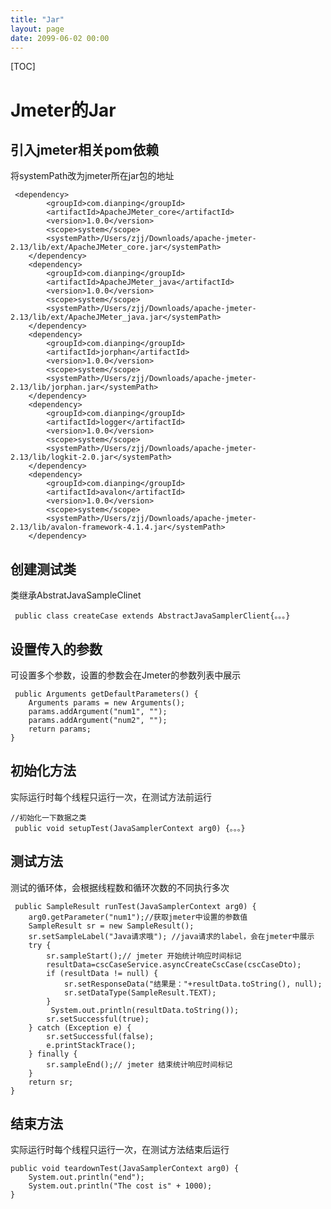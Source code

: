 ```yaml
---
title: "Jar"
layout: page
date: 2099-06-02 00:00
---
```

[TOC]

# Jmeter的Jar #
## 引入jmeter相关pom依赖 ##
将systemPath改为jmeter所在jar包的地址

	 <dependency>
            <groupId>com.dianping</groupId>
            <artifactId>ApacheJMeter_core</artifactId>
            <version>1.0.0</version>
            <scope>system</scope>
            <systemPath>/Users/zjj/Downloads/apache-jmeter-2.13/lib/ext/ApacheJMeter_core.jar</systemPath>
        </dependency>
        <dependency>
            <groupId>com.dianping</groupId>
            <artifactId>ApacheJMeter_java</artifactId>
            <version>1.0.0</version>
            <scope>system</scope>
            <systemPath>/Users/zjj/Downloads/apache-jmeter-2.13/lib/ext/ApacheJMeter_java.jar</systemPath>
        </dependency>
        <dependency>
            <groupId>com.dianping</groupId>
            <artifactId>jorphan</artifactId>
            <version>1.0.0</version>
            <scope>system</scope>
            <systemPath>/Users/zjj/Downloads/apache-jmeter-2.13/lib/jorphan.jar</systemPath>
        </dependency>
        <dependency>
            <groupId>com.dianping</groupId>
            <artifactId>logger</artifactId>
            <version>1.0.0</version>
            <scope>system</scope>
            <systemPath>/Users/zjj/Downloads/apache-jmeter-2.13/lib/logkit-2.0.jar</systemPath>
        </dependency>
        <dependency>
            <groupId>com.dianping</groupId>
            <artifactId>avalon</artifactId>
            <version>1.0.0</version>
            <scope>system</scope>
            <systemPath>/Users/zjj/Downloads/apache-jmeter-2.13/lib/avalon-framework-4.1.4.jar</systemPath>
        </dependency>
	
## 创建测试类 ##

类继承AbstratJavaSampleClinet

	 public class createCase extends AbstractJavaSamplerClient{。。。}
	
## 设置传入的参数 ##
可设置多个参数，设置的参数会在Jmeter的参数列表中展示

	 public Arguments getDefaultParameters() {
        Arguments params = new Arguments();
        params.addArgument("num1", "");
        params.addArgument("num2", "");
        return params;
    }
    
## 初始化方法 ##
实际运行时每个线程只运行一次，在测试方法前运行

	//初始化一下数据之类
	 public void setupTest(JavaSamplerContext arg0) {。。。}
	
## 测试方法 ##
测试的循环体，会根据线程数和循环次数的不同执行多次

	 public SampleResult runTest(JavaSamplerContext arg0) {
	    arg0.getParameter("num1");//获取jmeter中设置的参数值
        SampleResult sr = new SampleResult();
        sr.setSampleLabel("Java请求哦"); //java请求的label，会在jmeter中展示
        try {
            sr.sampleStart();// jmeter 开始统计响应时间标记
            resultData=cscCaseService.asyncCreateCscCase(cscCaseDto);
            if (resultData != null) {
                sr.setResponseData("结果是："+resultData.toString(), null);
                sr.setDataType(SampleResult.TEXT);
            }
             System.out.println(resultData.toString());
            sr.setSuccessful(true);
        } catch (Exception e) {
            sr.setSuccessful(false);
            e.printStackTrace();
        } finally {
            sr.sampleEnd();// jmeter 结束统计响应时间标记
        }
        return sr;
    }


## 结束方法 ##
实际运行时每个线程只运行一次，在测试方法结束后运行

    public void teardownTest(JavaSamplerContext arg0) {
        System.out.println("end");
        System.out.println("The cost is" + 1000);
    }
		
	

	